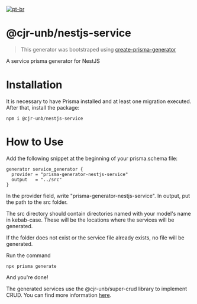 [![pt-br](https://img.shields.io/badge/lang-pt--br-green.svg)](https://github.com/CJR-UnB/prisma-generator-nestjs-service/blob/dev/README.pt-br.md)

# @cjr-unb/nestjs-service

> This generator was bootstraped using [create-prisma-generator](https://github.com/YassinEldeeb/create-prisma-generator)

A service prisma generator for NestJS

# Installation
It is necessary to have Prisma installed and at least one migration executed. After that, install the package:
```
npm i @cjr-unb/nestjs-service
```
# How to Use
Add the following snippet at the beginning of your prisma.schema file:
```prisma
generator service_generator {
  provider = "prisma-generator-nestjs-service"
  output   = "../src"
}
```
In the provider field, write "prisma-generator-nestjs-service". In output, put the path to the src folder.

The src directory should contain directories named with your model's name in kebab-case. These will be the locations where the services will be generated.

If the folder does not exist or the service file already exists, no file will be generated.

Run the command
```
npx prisma generate
```
And you're done!

The generated services use the @cjr-unb/super-crud library to implement CRUD. You can find more information [here](https://github.com/CJR-UnB/nestjs-prisma-super-crud#readme).